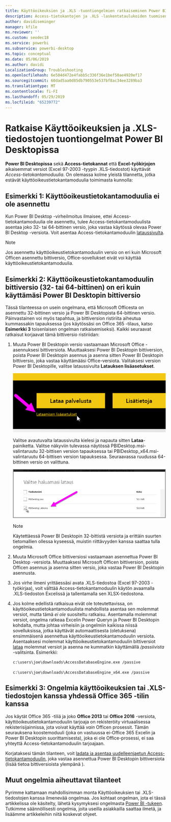 ```yaml
---
title: Käyttöoikeuksien ja .XLS -tuontiongelmien ratkaiseminen Power BI Desktopissa
description: Access-tietokantojen ja .XLS -laskentataulukoiden tuomisen ongelmien korjaaminen Power BI Desktopissa ja Power Queryssa
author: davidiseminger
manager: kfile
ms.reviewer: ''
ms.custom: seodec18
ms.service: powerbi
ms.subservice: powerbi-desktop
ms.topic: conceptual
ms.date: 05/06/2019
ms.author: davidi
LocalizationGroup: Troubleshooting
ms.openlocfilehash: 6e504d472e4fabb5c336f36e1bef50ae4920ef17
ms.sourcegitcommit: 60dad5aa0d85db790553e537bf8ac34ee3289ba3
ms.translationtype: MT
ms.contentlocale: fi-FI
ms.lasthandoff: 05/29/2019
ms.locfileid: "65239772"
---
```

# <a name="resolve-issues-importing-access-and-xls-files-in-power-bi-desktop"></a>Ratkaise Käyttöoikeuksien ja .XLS-tiedostojen tuontiongelmat Power BI Desktopissa
**Power BI Desktopissa** sekä **Access-tietokannat** että **Excel-työkirjojen** aikaisemmat versiot (Excel 97-2003 -tyypin .XLS-tiedostot) käyttävät *Access-tietokantamoduulia*. On olemassa kolme yleistä tilannetta, jotka estävät käyttöoikeustietokantamoduulia toimimasta kunnolla:

## <a name="situation-1-no-access-database-engine-installed"></a>Esimerkki 1: Käyttöoikeustietokantamoduulia ei ole asennettu
Kun Power BI Desktop -virheilmoitus ilmaisee, ettei Access-tietokantamoduulia ole asennettu, tulee Access-tietokantamoduulista asentaa joko 32- tai 64-bittinen versio, joka vastaa käytössä olevaa Power BI Desktop -versiota. Voit asentaa Access-tietokantamoduulin [lataussivulta](http://www.microsoft.com/download/details.aspx?id=13255).

>[!NOTE]
>Jos asennettu käyttöoikeustietokantamoduulin versio on eri kuin Microsoft Officen asennettu bittiversio, Office-sovellukset eivät voi käyttää käyttöoikeustietokantamoduulia.

## <a name="situation-2-the-access-database-engine-bit-version-32-bit-or-64-bit-is-different-from-your-power-bi-desktop-bit-version"></a>Esimerkki 2: Käyttöoikeustietokantamoduulin bittiversio (32- tai 64-bittinen) on eri kuin käyttämäsi Power BI Desktopin bittiversio
Tässä tilanteessa on usein ongelmana, että Microsoft Officesta on asennettu 32-bittinen versio ja Power BI Desktopista 64-bittinen versio. Päinvastainen voi myös tapahtua, ja bittiversion ristiriita aiheutua kummassakin tapauksessa (jos käytössäsi on Office 365 -tilaus, katso **Esimerkki 3** toisenlaisen ongelman ratkaisemiseksi). Kaikki seuraavat ratkaisut korjaavat tämä bittiversio ristiriidan:

1. Muuta Power BI Desktopin versio vastaamaan Microsoft Office -asennuksesi bittiversiota. Muuttaaksesi Power BI Desktopin bittiversion, poista Power BI Desktopin asennus ja asenna sitten Power BI Desktopin bittiversio, joka vastaa käyttämääsi Office-versiota. Valitaksesi version Power BI Desktopille, valitse lataussivulta **Latauksen lisäasetukset**.
   
   ![](media/desktop-access-database-errors/desktop-access-errors-1.png)
   
   Valitse avautuvalta lataussivulta kielesi ja napauta sitten **Lataa**-painiketta. Valitse näkyviin tulevassa näytössä PBIDesktop.msi-valintaruutu 32-bittisen version tapauksessa tai PBIDesktop_x64.msi-valintaruutu 64-bittisen version tapauksessa. Seuraavassa ruudussa 64-bittinen versio on valittuna.
   
   ![](media/desktop-access-database-errors/desktop-access-errors-2.png)
   
   >[!NOTE]
   >Käytettäessä Power BI Desktopin 32-bittistä versiota ja erittäin suurten tietomallien ollessa kyseessä, muistin riittävyyden kanssa saattaa tulla ongelmia.
2. Muuta Microsoft Office bittiversiosi vastaamaan asennettua Power BI Desktop -versiota. Muuttaaksesi Microsoft Officen bittiversion, poista Officen asennus ja asenna sitten versio, joka vastaa Power BI Desktopin asennusta.
3. Jos virhe ilmeni yrittäessäsi avata .XLS-tiedostoa (Excel 97-2003 -työkirjaa), voit välttää Access-tietokantamoduulin käytön avaamalla .XLS-tiedoston Excelissä ja tallentamalla sen XLSX-tiedostona.
4. Jos kolme edellistä ratkaisua eivät ole toteutettavissa, on käyttöoikeustietokantamoduulista mahdollista asentaa sen molemmat versiot, mutta tämä *ei ole* suositeltu ratkaisu. Asentamalla molemmat versiot, ongelma ratkeaa Excelin Power Queryn ja Power BI Desktopin kohdalta, mutta johtaa virheisiin ja ongelmiin kaikissa niissä sovelluksissa, jotka käyttävät automaattisesta (oletuksena) ensimmäisenä asennettua käyttöoikeustietokantamoduulin versiota. Asentaaksesi molemmat käyttöoikeustietokantamoduulin bittiversiot [lataa](http://www.microsoft.com/download/details.aspx?id=13255) molemmat versiot ja asenna ne kummatkin käyttämällä */passiivista* -valitsinta. Esimerkki:
   
       c:\users\joe\downloads\AccessDatabaseEngine.exe /passive
   
       c:\users\joe\downloads\AccessDatabaseEngine_x64.exe /passive

## <a name="situation-3-trouble-using-access-or-xls-files-with-an-office-365-subscription"></a>Esimerkki 3: Ongelmia käyttöoikeuksien tai .XLS-tiedostojen kanssa yhdessä Office 365 -tilin kanssa
Jos käytät Office 365 -tiliä ja joko **Office 2013** tai **Office 2016** -versiota, käyttöoikeustietokantamoduulin tarjoaja on rekisteröity virtuaalisessa rekisterisijainnissa, jota voivat käyttää *vain* Officen prosessit. Tämän seurauksena koostemoduuli (joka on vastuussa ei-Office 365 Excelin ja Power BI Desktopin suorittamisesta), joka ei ole Office-prosessi, ei saa yhteyttä  Access-tietokantamoduulin tarjoajaan.

Korjataksesi tämän tilanteen, voit [ladata ja asentaa uudelleenjaetun Access-tietokantamoduulin](http://www.microsoft.com/download/details.aspx?id=13255), joka vastaa asennettua Power BI Desktopin bittiversiota (lisää tietoa bittiversioista ylempänä ).

## <a name="other-situations-that-cause-import-issues"></a>Muut ongelmia aiheuttavat tilanteet
Pyrimme kattamaan mahdollisimman monta Käyttöoikeuksien tai .XLS-tiedostojen kanssa ilmenevää ongelmaa. Jos kohtaat ongelman, jota ei tässä artikkelissa ole käsitelty, lähetä kysymyksesi ongelmasta [Power BI -tukeen](https://powerbi.microsoft.com/support/). Tutkimme säännöllisesti ongelmia, joita useilla asiakkailla saattaa ilmetä, ja lisäämme artikkeleihin niitä koskevat ohjeet.

